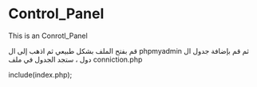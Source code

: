 # Control_Panel
This is an Conrotl_Panel

قم بفتح الملف بشكل طبيعي 
ثم اذهب إلى ال phpmyadmin 
ثم قم بإضافة جدول ال دول ، ستجد الجدول في ملف conniction.php

include(index.php);
